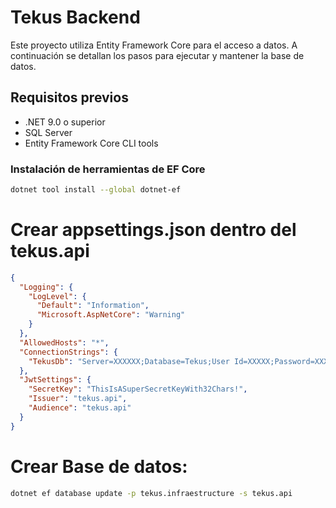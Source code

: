 # Tekus Backend

Este proyecto utiliza Entity Framework Core para el acceso a datos. A continuación se detallan los pasos para ejecutar y mantener la base de datos.

## Requisitos previos

- .NET 9.0 o superior
- SQL Server
- Entity Framework Core CLI tools

### Instalación de herramientas de EF Core

```bash
dotnet tool install --global dotnet-ef
```
# Crear appsettings.json dentro del tekus.api

``` JSON
{
  "Logging": {
    "LogLevel": {
      "Default": "Information",
      "Microsoft.AspNetCore": "Warning"
    }
  },
  "AllowedHosts": "*",
  "ConnectionStrings": {
    "TekusDb": "Server=XXXXXX;Database=Tekus;User Id=XXXXX;Password=XXXXX;Encrypt=True;TrustServerCertificate=True;"
  },
  "JwtSettings": {
    "SecretKey": "ThisIsASuperSecretKeyWith32Chars!",
    "Issuer": "tekus.api",
    "Audience": "tekus.api"
  }
}
```

# Crear Base de datos:
```bash
dotnet ef database update -p tekus.infraestructure -s tekus.api

```